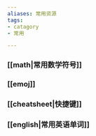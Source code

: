 ```yaml
---
aliases: 常用资源
tags: 
- catagory
- 常用

---
```


### [[math|常用数学符号]]

### [[emoj]]

### [[cheatsheet|快捷键]]

### [[english|常用英语单词]]